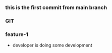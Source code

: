 ### this is the first commit from main branch
### GIT
### feature-1
* developer is doing some development